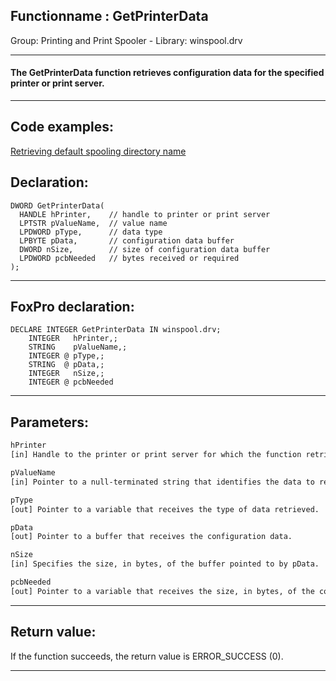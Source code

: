 <link rel="stylesheet" type="text/css" href="../../css/win32api.css">  
<link rel="stylesheet" href="https://cdnjs.cloudflare.com/ajax/libs/font-awesome/4.7.0/css/font-awesome.min.css">

## Functionname : GetPrinterData
Group: Printing and Print Spooler - Library: winspool.drv    
***  


#### The GetPrinterData function retrieves configuration data for the specified printer or print server. 
***  


## Code examples:
[Retrieving default spooling directory name](../../samples/sample_358.md)  

## Declaration:
```foxpro  
DWORD GetPrinterData(
  HANDLE hPrinter,    // handle to printer or print server
  LPTSTR pValueName,  // value name
  LPDWORD pType,      // data type
  LPBYTE pData,       // configuration data buffer
  DWORD nSize,        // size of configuration data buffer
  LPDWORD pcbNeeded   // bytes received or required
);  
```  
***  


## FoxPro declaration:
```foxpro  
DECLARE INTEGER GetPrinterData IN winspool.drv;
	INTEGER   hPrinter,;
	STRING    pValueName,;
	INTEGER @ pType,;
	STRING  @ pData,;
	INTEGER   nSize,;
	INTEGER @ pcbNeeded  
```  
***  


## Parameters:
```txt  
hPrinter
[in] Handle to the printer or print server for which the function retrieves configuration data. Use the OpenPrinter or AddPrinter function to retrieve a printer handle.

pValueName
[in] Pointer to a null-terminated string that identifies the data to retrieve.

pType
[out] Pointer to a variable that receives the type of data retrieved.

pData
[out] Pointer to a buffer that receives the configuration data.

nSize
[in] Specifies the size, in bytes, of the buffer pointed to by pData.

pcbNeeded
[out] Pointer to a variable that receives the size, in bytes, of the configuration data.  
```  
***  


## Return value:
If the function succeeds, the return value is ERROR_SUCCESS (0).  
***  

